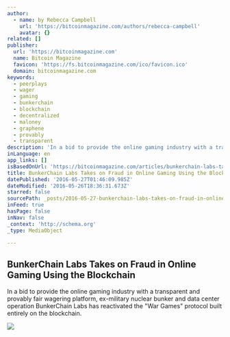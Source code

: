 ```yaml
---
author:
  - name: by Rebecca Campbell
    url: 'https://bitcoinmagazine.com/authors/rebecca-campbell'
    avatar: {}
related: []
publisher:
  url: 'https://bitcoinmagazine.com'
  name: Bitcoin Magazine
  favicon: 'https://fs.bitcoinmagazine.com/ico/favicon.ico'
  domain: bitcoinmagazine.com
keywords:
  - peerplays
  - wager
  - gaming
  - bunkerchain
  - blockchain
  - decentralized
  - maloney
  - graphene
  - provably
  - transparent
description: 'In a bid to provide the online gaming industry with a transparent and provably fair wagering platform, ex-military nuclear bunker and data center operation BunkerChain Labs has reactivated the "War Games" protocol built entirely on the blockchain.'
inLanguage: en
app_links: []
isBasedOnUrl: 'https://bitcoinmagazine.com/articles/bunkerchain-labs-takes-on-fraud-in-online-gaming-using-the-blockchain-1464285995'
title: BunkerChain Labs Takes on Fraud in Online Gaming Using the Blockchain
datePublished: '2016-05-27T01:46:09.985Z'
dateModified: '2016-05-26T18:36:31.673Z'
starred: false
sourcePath: _posts/2016-05-27-bunkerchain-labs-takes-on-fraud-in-online-gaming-using-the-b.md
inFeed: true
hasPage: false
inNav: false
_context: 'http://schema.org'
_type: MediaObject

---
```

<article style=""><h1>BunkerChain Labs Takes on Fraud in Online Gaming Using the Blockchain</h1><p>In a bid to provide the online gaming industry with a transparent and provably fair wagering platform, ex-military nuclear bunker and data center operation BunkerChain Labs has reactivated the "War Games" protocol built entirely on the blockchain.</p><img src="https://fs.bitcoinmagazine.com/img/articles/bunkerchain-labs-takes-on-fraud-in-online-gaming-using-the-blockchain.jpg" /></article>
